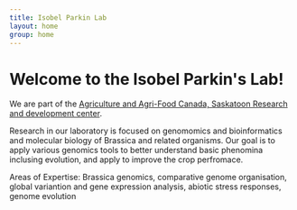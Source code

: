 ```yaml
---
title: Isobel Parkin Lab
layout: home
group: home
---
```


# Welcome to the Isobel Parkin's Lab!

We are part of the [Agriculture and Agri-Food Canada, Saskatoon Research and development center](http://www.agr.gc.ca/eng/scientific-collaboration-and-research-in-agriculture/agriculture-and-agri-food-research-centres-and-collections/saskatchewan/saskatoon-research-and-development-centre/scientific-staff-and-expertise/parkin-isobel-phd/?id=1181853634490).

Research in our laboratory is focused on genomomics and bioinformatics and molecular biology of Brassica and related organisms. Our goal is to apply various genomics tools to better understand basic phenomina inclusing evolution, and apply to improve the crop perfromace.

Areas of Expertise:
Brassica genomics, comparative genome organisation, global variantion and gene expression analysis, abiotic stress responses, genome evolution
